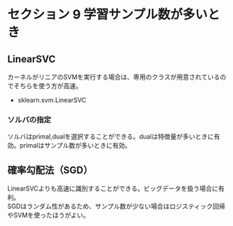 # セクション 9 学習サンプル数が多いとき

## LinearSVC
カーネルがリニアのSVMを実行する場合は、専用のクラスが用意されているのでそちらを使う方が高速。
-  sklearn.svm.LinearSVC
### ソルバの指定
ソルバはprimal,dualを選択することができる。dualは特徴量が多いときに有効。primalはサンプル数が多いときに有効。

## 確率勾配法（SGD）
LinearSVCよりも高速に識別することができる。ビッグデータを扱う場合に有利。  
SGDはランダム性があるため、サンプル数が少ない場合はロジスティック回帰やSVMを使ったほうがよい。  
